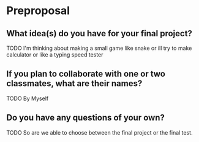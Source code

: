 # Preproposal

## What idea(s) do you have for your final project?
TODO
I'm thinking about making a small game like snake or ill try to make calculator or like a typing speed tester

## If you plan to collaborate with one or two classmates, what are their names?
TODO
By Myself


## Do you have any questions of your own?
TODO
So are we able to choose between the final project or the final test.
